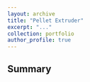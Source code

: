 ```yaml
---
layout: archive
title: "Pellet Extruder"
excerpt: "..."
collection: portfolio
author_profile: true
---
```


## Summary






